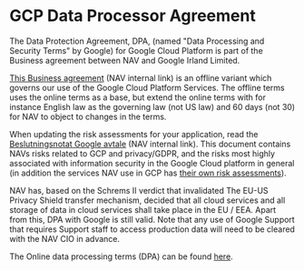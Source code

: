 # GCP Data Processor Agreement

The Data Protection Agreement, DPA, \(named "Data Processing and Security Terms" by Google\) for Google Cloud Platform is part of the Business agreement between NAV and Google Irland Limited.

[This Business agreement](https://navno.sharepoint.com/:b:/s/Risikovurderinger668/ESrex5wpURVAoHrMfFJTYugBZb2qvJz-evDo6D_FmiF_1w?e=9LzAoo) \(NAV internal link\) is an offline variant which governs our use of the Google Cloud Platform Services. The offline terms uses the online terms as a base, but extend the online terms with for instance English law as the governing law \(not US law\) and 60 days \(not 30\) for NAV to object to changes in the terms.

When updating the risk assessments for your application, read the [Beslutningsnotat Google avtale](https://navno.sharepoint.com/:w:/s/Risikovurderinger668/EUi8gsLYZsNJjlrVocUfm10BZgNMTc5jaSA452BzV02N2A?e=FDLGbC) \(NAV internal link\). This document contains NAVs risks related to GCP and privacy/GDPR, and the risks most highly associated with information security in the Google Cloud platform in general \(in addition the services NAV use in GCP has [their own risk assessments](../nais-ros.md)\).

NAV has, based on the Schrems II verdict that invalidated The EU-US Privacy Shield transfer mechanism, decided that all cloud services and all storage of data in cloud services shall take place in the EU / EEA. Apart from this, DPA with Google is still valid. Note that any use of Google Support that requires Support staff to access production data will need to be cleared with the NAV CIO in advance.

The Online data processing terms \(DPA\) can be found [here](https://cloud.google.com/terms/data-processing-terms).

